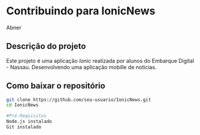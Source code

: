 # Contribuindo para IonicNews

Abner


## Descrição do projeto
Este projeto é uma aplicação *Ionic* realizada por alunos do Embarque Digital - Nassau. Desenvolvendo uma aplicação mobille de noticias.

## Como baixar o repositório
```bash
git clone https://github.com/seu-usuario/IonicNews.git
cd IonicNews

#Pré-Requisitos
Node.js instalado
Git instalado
